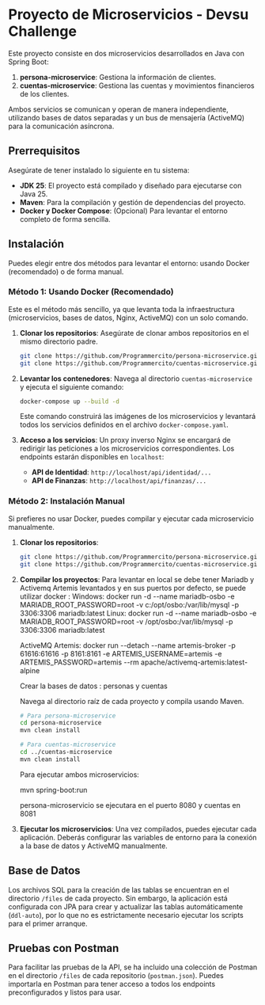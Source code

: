 # Proyecto de Microservicios - Devsu Challenge

Este proyecto consiste en dos microservicios desarrollados en Java con Spring Boot:

1.  **persona-microservice**: Gestiona la información de clientes.
2.  **cuentas-microservice**: Gestiona las cuentas y movimientos financieros de los clientes.

Ambos servicios se comunican y operan de manera independiente, utilizando bases de datos separadas y un bus de mensajería (ActiveMQ) para la comunicación asíncrona.

## Prerrequisitos

Asegúrate de tener instalado lo siguiente en tu sistema:

- **JDK 25**: El proyecto está compilado y diseñado para ejecutarse con Java 25.
- **Maven**: Para la compilación y gestión de dependencias del proyecto.
- **Docker y Docker Compose**: (Opcional) Para levantar el entorno completo de forma sencilla.

## Instalación

Puedes elegir entre dos métodos para levantar el entorno: usando Docker (recomendado) o de forma manual.

### Método 1: Usando Docker (Recomendado)

Este es el método más sencillo, ya que levanta toda la infraestructura (microservicios, bases de datos, Nginx, ActiveMQ) con un solo comando.

1.  **Clonar los repositorios**:
    Asegúrate de clonar ambos repositorios en el mismo directorio padre.

    ```bash
    git clone https://github.com/Programmercito/persona-microservice.git
    git clone https://github.com/Programmercito/cuentas-microservice.git
    ```

2.  **Levantar los contenedores**:
    Navega al directorio `cuentas-microservice` y ejecuta el siguiente comando:

    ```bash
    docker-compose up --build -d
    ```

    Este comando construirá las imágenes de los microservicios y levantará todos los servicios definidos en el archivo `docker-compose.yaml`.

3.  **Acceso a los servicios**:
    Un proxy inverso Nginx se encargará de redirigir las peticiones a los microservicios correspondientes. Los endpoints estarán disponibles en `localhost`:
    - **API de Identidad**: `http://localhost/api/identidad/...`
    - **API de Finanzas**: `http://localhost/api/finanzas/...`

### Método 2: Instalación Manual

Si prefieres no usar Docker, puedes compilar y ejecutar cada microservicio manualmente.

1.  **Clonar los repositorios**:

    ```bash
    git clone https://github.com/Programmercito/persona-microservice.git
    git clone https://github.com/Programmercito/cuentas-microservice.git
    ```

2.  **Compilar los proyectos**:
    Para levantar en local se debe tener Mariadb y Activemq Artemis levantados y en sus puertos por defecto, se puede utilizar docker :
    Windows:
    docker run -d --name mariadb-osbo -e MARIADB_ROOT_PASSWORD=root -v c:/opt/osbo:/var/lib/mysql -p 3306:3306 mariadb:latest
    Linux:
    docker run -d --name mariadb-osbo -e MARIADB_ROOT_PASSWORD=root -v /opt/osbo:/var/lib/mysql -p 3306:3306 mariadb:latest

    ActiveMQ Artemis:
    docker run --detach --name artemis-broker -p 61616:61616 -p 8161:8161  -e ARTEMIS_USERNAME=artemis -e ARTEMIS_PASSWORD=artemis --rm apache/activemq-artemis:latest-alpine

    Crear la bases de datos : personas y cuentas

    Navega al directorio raíz de cada proyecto y compila usando Maven.

    ```bash
    # Para persona-microservice
    cd persona-microservice
    mvn clean install

    # Para cuentas-microservice
    cd ../cuentas-microservice
    mvn clean install
    ```
    Para ejecutar ambos microservicios:

    mvn spring-boot:run

    persona-microservicio se ejecutara en el puerto 8080 y cuentas en 8081

3.  **Ejecutar los microservicios**:
    Una vez compilados, puedes ejecutar cada aplicación. Deberás configurar las variables de entorno para la conexión a la base de datos y ActiveMQ manualmente.

## Base de Datos

Los archivos SQL para la creación de las tablas se encuentran en el directorio `/files` de cada proyecto. Sin embargo, la aplicación está configurada con JPA para crear y actualizar las tablas automáticamente (`ddl-auto`), por lo que no es estrictamente necesario ejecutar los scripts para el primer arranque.

## Pruebas con Postman

Para facilitar las pruebas de la API, se ha incluido una colección de Postman en el directorio `/files` de cada repositorio (`postman.json`). Puedes importarla en Postman para tener acceso a todos los endpoints preconfigurados y listos para usar.

